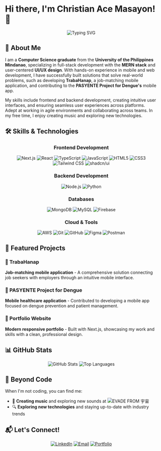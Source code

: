 # Hi there, I'm Christian Ace Masayon! 👋

<div align="center">
  <img src="https://readme-typing-svg.herokuapp.com?font=Montserrat&pause=1000&width=435&lines=Fullstack+Web+Developer+%7C+UI+%26+UX+Designer" alt="Typing SVG" />
</div>

## 🚀 About Me

I am a **Computer Science graduate** from the **University of the Philippines Mindanao**, specializing in full-stack development with the **MERN stack** and user-centered **UI/UX design**. With hands-on experience in mobile and web development, I have successfully built solutions that solve real-world problems, such as developing **TrabaHanap**, a job-matching mobile application, and contributing to the **PASYENTE Project for Dengue's** mobile app.

My skills include frontend and backend development, creating intuitive user interfaces, and ensuring seamless user experiences across platforms. Adept at working in agile environments and collaborating across teams. In my free time, I enjoy creating music and exploring new technologies.

## 🛠️ Skills & Technologies

<div align="center">

### Frontend Development
![Next.js](https://img.shields.io/badge/Next.js-000000?style=for-the-badge&logo=next.js&logoColor=white)
![React](https://img.shields.io/badge/React-20232A?style=for-the-badge&logo=react&logoColor=61DAFB)
![TypeScript](https://img.shields.io/badge/TypeScript-007ACC?style=for-the-badge&logo=typescript&logoColor=white)
![JavaScript](https://img.shields.io/badge/JavaScript-F7DF1E?style=for-the-badge&logo=javascript&logoColor=black)
![HTML5](https://img.shields.io/badge/HTML5-E34F26?style=for-the-badge&logo=html5&logoColor=white)
![CSS3](https://img.shields.io/badge/CSS-1572B6?style=for-the-badge&logo=css&logoColor=white)
![Tailwind CSS](https://img.shields.io/badge/Tailwind_CSS-38B2AC?style=for-the-badge&logo=tailwind-css&logoColor=white)
![shadcn/ui](https://img.shields.io/badge/shadcnui-000000?style=for-the-badge&logo=shadcnui&logoColor=white)

### Backend Development
![Node.js](https://img.shields.io/badge/Node.js-43853D?style=for-the-badge&logo=node.js&logoColor=white)
![Python](https://img.shields.io/badge/Python-3776AB?style=for-the-badge&logo=python&logoColor=white)

### Databases
![MongoDB](https://img.shields.io/badge/MongoDB-4EA94B?style=for-the-badge&logo=mongodb&logoColor=white)
![MySQL](https://img.shields.io/badge/MySQL-00000F?style=for-the-badge&logo=mysql&logoColor=white)
![Firebase](https://img.shields.io/badge/Firebase-039BE5?style=for-the-badge&logo=Firebase&logoColor=white)

### Cloud & Tools
![AWS](https://img.shields.io/badge/Amazon_AWS-232F3E?style=for-the-badge&logo=amazon-aws&logoColor=white)
![Git](https://img.shields.io/badge/Git-F05032?style=for-the-badge&logo=git&logoColor=white)
![GitHub](https://img.shields.io/badge/GitHub-100000?style=for-the-badge&logo=github&logoColor=white)
![Figma](https://img.shields.io/badge/Figma-F24E1E?style=for-the-badge&logo=figma&logoColor=white)
![Postman](https://img.shields.io/badge/postman-FF6C37?style=for-the-badge&logo=postman&logoColor=white)

</div>

## 🎯 Featured Projects

### 🏢 TrabaHanap
**Job-matching mobile application** - A comprehensive solution connecting job seekers with employers through an intuitive mobile interface.

### 🏥 PASYENTE Project for Dengue
**Mobile healthcare application** - Contributed to developing a mobile app focused on dengue prevention and patient management.

### 💼 Portfolio Website
**Modern responsive portfolio** - Built with Next.js, showcasing my work and skills with a clean, professional design.

## 📊 GitHub Stats

<div align="center">
  <img src="https://github-readme-stats.vercel.app/api?username=csmasayon&show_icons=true&theme=tokyonight&hide_border=true&count_private=true" alt="GitHub Stats" />
  <img src="https://github-readme-stats.vercel.app/api/top-langs/?username=csmasayon&layout=compact&theme=tokyonight&hide_border=true" alt="Top Languages" />
</div>

## 🎵 Beyond Code

When I'm not coding, you can find me:
- 🎵 **Creating music** and exploring new sounds at ![EVADE FROM 宇宙](https://img.shields.io/badge/EVADE_FROM_宇宙-1ED760&logo=spotify&logoColor=white)
- 🔍 **Exploring new technologies** and staying up-to-date with industry trends

## 📬 Let's Connect!

<div align="center">

[![LinkedIn](https://img.shields.io/badge/LinkedIn-0077B5?style=for-the-badge&logo=linkedin&logoColor=white)](https://linkedin.com/in/christian-ace-masayon)
[![Email](https://img.shields.io/badge/Email-D14836?style=for-the-badge&logo=gmail&logoColor=white)](mailto:casmasayon@gmail.com)
[![Portfolio](https://img.shields.io/badge/Portfolio-000000?style=for-the-badge&logo=About.me&logoColor=white)](https://csmasayon.com)

</div>
